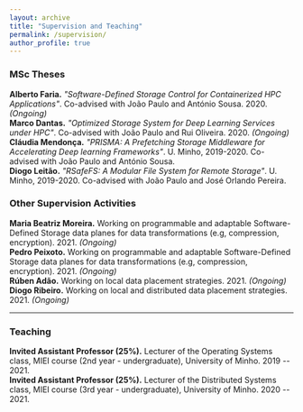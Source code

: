 ```yaml
---
layout: archive
title: "Supervision and Teaching" 
permalink: /supervision/
author_profile: true
---
```


### MSc Theses
**Alberto Faria.** *"Software-Defined Storage Control for Containerized HPC Applications"*. Co-advised with João Paulo and António Sousa. 2020. *(Ongoing)*    
**Marco Dantas.** *"Optimized Storage System for Deep Learning Services under HPC"*. Co-advised with João Paulo and Rui Oliveira. 2020. *(Ongoing)*    
**Cláudia Mendonça.** *"PRISMA: A Prefetching Storage Middleware for Accelerating Deep learning Frameworks"*. U. Minho, 2019-2020. Co-advised with João Paulo and António Sousa.    
**Diogo Leitão.** *"RSafeFS: A Modular File System for Remote Storage"*. U. Minho, 2019-2020. Co-advised with João Paulo and José Orlando Pereira.     


### Other Supervision Activities
**Maria Beatriz Moreira.** Working on programmable and adaptable Software-Defined Storage data planes for data transformations (e.g, compression, encryption). 2021. *(Ongoing)*    
**Pedro Peixoto.** Working on programmable and adaptable Software-Defined Storage data planes for data transformations (e.g, compression, encryption). 2021. *(Ongoing)*    
**Rúben Adão.** Working on local data placement strategies. 2021. *(Ongoing)*    
**Diogo Ribeiro.** Working on local and distributed data placement strategies. 2021. *(Ongoing)*    

***

### Teaching 
**Invited Assistant Professor (25%).** Lecturer of the Operating Systems class, MIEI course (2nd year - undergraduate), University of Minho. 2019 -- 2021.    
**Invited Assistant Professor (25%).** Lecturer of the Distributed Systems class, MIEI course (3rd year - undergraduate), University of Minho. 2020 -- 2021.    
